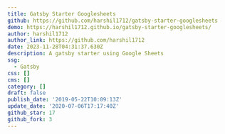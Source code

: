 ```yaml
---
title: Gatsby Starter Googlesheets
github: https://github.com/harshil1712/gatsby-starter-googlesheets
demo: https://harshil1712.github.io/gatsby-starter-googlesheets/
author: harshil1712
author_link: https://github.com/harshil1712
date: 2023-11-28T04:31:37.630Z
description: A gatsby starter using Google Sheets
ssg:
  - Gatsby
css: []
cms: []
category: []
draft: false
publish_date: '2019-05-22T10:09:13Z'
update_date: '2020-07-06T17:17:40Z'
github_star: 17
github_fork: 3
---
```


